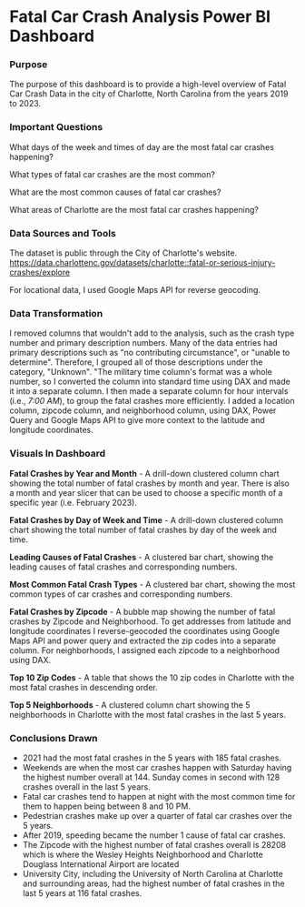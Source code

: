 # Fatal Car Crash Analysis Power BI Dashboard

### Purpose
The purpose of this dashboard is to provide a high-level overview of Fatal Car Crash Data in the city of Charlotte, North Carolina
from the years 2019 to 2023.

### Important Questions
What days of the week and times of day are the most fatal car crashes happening? 

What types of fatal car crashes are the most common? 

What are the most common causes of fatal car crashes?

What areas of Charlotte are the most fatal car crashes happening?


### Data Sources and Tools
The dataset is public through the City of Charlotte's website.
https://data.charlottenc.gov/datasets/charlotte::fatal-or-serious-injury-crashes/explore

For locational data, I used Google Maps API for reverse geocoding.

### Data Transformation 
I removed columns that wouldn't add to the analysis, such as the crash type number and primary description numbers. Many of the data entries had primary descriptions such as "no contributing circumstance", or "unable to determine". Therefore, I grouped all of those descriptions under the category, "Unknown". "The military time column's format was a whole number, so I converted the column into standard time using DAX and made it into a separate column. I then made a separate column for hour intervals (i.e., *7:00 AM*), to group the fatal crashes more efficiently. I added a location column, zipcode column, and neighborhood column, using DAX, Power Query and Google Maps API to give more context to the latitude and longitude coordinates.


### Visuals In Dashboard
**Fatal Crashes by Year and Month** -
A drill-down clustered column chart showing the total number of fatal crashes by month and year. There is also a month and year slicer that
can be used to choose a specific month of a specific year (i.e. February 2023).

**Fatal Crashes by Day of Week and Time** -
A drill-down clustered column chart showing the total number of fatal crashes by day of the week and time. 

**Leading Causes of Fatal Crashes** -
A clustered bar chart, showing the leading causes of fatal crashes and corresponding numbers.

**Most Common Fatal Crash Types** -
A clustered bar chart, showing the most common types of car crashes and corresponding numbers.

**Fatal Crashes by Zipcode** -
A bubble map showing the number of fatal crashes by Zipcode and Neighborhood. To get addresses from latitude and longitude 
coordinates I reverse-geocoded the coordinates using Google Maps API and power query and extracted the zip codes into a separate
column. For neighborhoods, I assigned each zipcode to a neighborhood using DAX.

**Top 10 Zip Codes** -
A table that shows the 10 zip codes in Charlotte with the most fatal crashes in descending order.

**Top 5 Neighborhoods** -
A clustered column chart showing the 5 neighborhoods in Charlotte with the most fatal crashes in the last 5 years.

### Conclusions Drawn
- 2021 had the most fatal crashes in the 5 years with 185 fatal crashes. 
- Weekends are when the most car crashes happen with Saturday having the highest number overall at 144. Sunday comes in second with 128 crashes overall in the last 5 years.
- Fatal car crashes tend to happen at night with the most common time for them to happen being between 8 and 10 PM.
- Pedestrian crashes make up over a quarter of fatal car crashes over the 5 years.
- After 2019, speeding became the number 1 cause of fatal car crashes.
- The Zipcode with the highest number of fatal crashes overall is 28208 which is where the Wesley Heights Neighborhood and Charlotte Douglass International Airport are located
- University City, including the University of North Carolina at Charlotte and surrounding areas, had the highest number of fatal crashes in the last 5 years at 116 fatal crashes.
 

